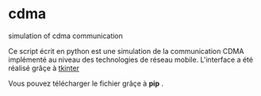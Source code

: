 # cdma
simulation of cdma communication

Ce script écrit en python est une simulation de la communication CDMA implémenté au niveau des technologies de réseau mobile.
L'interface a été réalisé grâçe à [tkinter](https://www.google.com/url?sa=t&rct=j&q=&esrc=s&source=web&cd=&cad=rja&uact=8&ved=2ahUKEwiSufOH-6D1AhWix4UKHQ_HA3MQFnoECAwQAQ&url=https%3A%2F%2Fdocs.python.org%2Ffr%2F3%2Flibrary%2Ftkinter.html&usg=AOvVaw0YNS0Ecy5i87SS4o4n6j_W)

Vous pouvez télécharger le fichier grâçe à **pip** .
